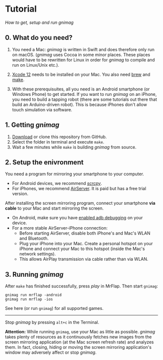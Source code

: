 # Tutorial

_How to get, setup and run gnimag_



## 0. What do you need?

1. You need a Mac: _gnimag_ is written in Swift and does therefore only run on macOS. (_gnimag_ uses Cocoa in some minor places. These places would have to be rewritten for Linux in order for _gnimag_ to compile and run on Linux/Unix etc.).

2. [Xcode 12](https://apps.apple.com/us/app/xcode/id497799835?mt=12) needs to be installed on your Mac. You also need [brew](https://brew.sh) and [make](https://formulae.brew.sh/formula/make).

3. With these prerequisuites, all you need is an Android smartphone (or Windows Phone) to get started. If you want to run _gnimag_ on an iPhone, you need to build a tapping robot (there are some tutorials out there that build an Arduino-driven robot). This is because iPhones don't allow touch simulation via software.



## 1. Getting _gnimag_

1. [Download](https://github.com/piknotech/gnimag/archive/stable.zip) or clone this repository from GitHub.
2. Select the folder in terminal and execute `make`.
3. Wait a few minutes while `make` is building _gnimag_ from source.



## 2. Setup the enivronment

You need a program for mirroring your smartphone to your computer.

- For Android devices, we recommend [_scrcpy_](https://github.com/Genymobile/scrcpy).
- For iPhones, we recommend [AirServer](https://www.airserver.com/Mac). It is paid but has a free trial version.

After installing the screen mirroring program, connect your smartphone **via cable** to your Mac and start mirroring the screen.

- On Android, make sure you have [enabled adb debugging](https://developer.android.com/studio/command-line/adb.html#Enabling) on your device.
- For a more stable AirServer-iPhone connection:
  - Before starting AirServer, disable both iPhone's and Mac's WLAN and Bluetooth.
  - Plug your iPhone into your Mac. Create a personal hotspot on your iPhone and connect your Mac to this hotspot (inside the Mac's network settings).
  - This allows AirPlay transmission via cable rather than via WLAN.



## 3. Running _gnimag_

After `make` has finished successfully, press _play_ in MrFlap. Then start `gnimag`:

```
gnimag run mrflap -android
gnimag run mrflap -ios
```

See here (or run `gnimag`) for all supported games.

---

Stop _gnimag_ by pressing `alt+c` in the Terminal.

**Attention:** While running `gnimag`, use your Mac as little as possible. _gnimag_ takes plenty of resources as it continuously fetches new images from the screen mirroring application (at the Mac screen refresh rate) and analyzes them. In fact, closing, hiding or moving the screen mirroring application's window may adversely affect or stop _gnimag_.
